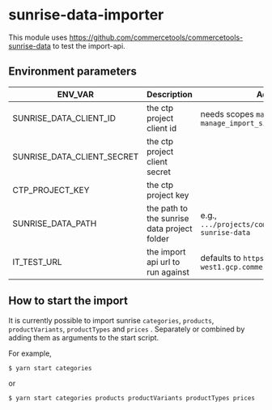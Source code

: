 # sunrise-data-importer

This module uses https://github.com/commercetools/commercetools-sunrise-data to test the import-api.

## Environment parameters

| ENV_VAR                    | Description                                 | Additional info                                                    |
| -------------------------- | ------------------------------------------- | ------------------------------------------------------------------ |
| SUNRISE_DATA_CLIENT_ID     | the ctp project client id                   | needs scopes `manage_products`, `manage_import_sinks`              |
| SUNRISE_DATA_CLIENT_SECRET | the ctp project client secret               |
| CTP_PROJECT_KEY            | the ctp project key                         |
| SUNRISE_DATA_PATH          | the path to the sunrise data project folder | e.g., `.../projects/commercetools/commercetools-sunrise-data`      |
| IT_TEST_URL                | the import api url to run against           | defaults to `https://import-eu.europe-west1.gcp.commercetools.com` |

## How to start the import

It is currently possible to import sunrise `categories`, `products`, `productVariants`, `productTypes` and `prices` . Separately or combined by adding them as arguments to the start script.

For example,

```sh
$ yarn start categories
```

or

```sh
$ yarn start categories products productVariants productTypes prices
```
